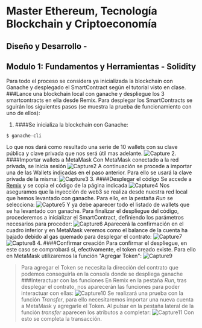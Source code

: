# Master Ethereum, Tecnología Blockchain y Criptoeconomía
## Diseño y Desarrollo - 
## Modulo 1: Fundamentos y Herramientas - Solidity
Para todo el proceso se considera ya inicializada la blockchain con Ganache y desplegado el SmartContract según el tutorial visto en clase.
###Lance una blockchain local con ganache y despliegue los 3 smartcontracts en ella desde Remix.
Para desplegar los SmartContracts se sguirán los siguientes pasos (se muestra la prueba de funcionamiento con uno de ellos):
1. ####Se inicializa la blockchain con Ganache:
```
$ ganache-cli
```
Lo que nos dará como resultado una serie de 10 wallets con su clave pública y clave privada que nos será útil mas adelante.
![Capture](./images/Wallets.png)
2. ####Importar wallets a MetaMask
Con MetaMask conectado a la red privada, se inicia sesión
![Capture2](./images/MetaMask.png)
A continuación se procede a importar una de las Wallets indicadas en el paso anterior. Para ello se usará la clave privada de la misma:
![Capture3](./images/Import.png)
3. ####Desplegar el código
Se accede a [Remix](http://remix.ethereum.org/) y se copia el código de la página indicada
![Capture4](./images/Remix.png)
Nos aseguramos que la inyección de web3 se realiza desde nuestra red local que hemos levantado con ganache. Para ello, en la pestaña _Run_ se selecciona:
![Capture5](./images/Web3_provider.png)
Y ya debe aparecer todo el listado de wallets que se ha levantado con ganache. Para finalizar el despliegue del código, procederemos a inicializar el SmartContract, definiendo los parámetros necesarios para proceder:
![Capture6](./images/ICO.png)
Aparecerá la confirmación en el cuadro inferior y en MetaMask veremos como el balance de la cuenta ha bajado debido al gas quemado para desplegar el contrato:
![Capture7](./images/Order.png)
![Capture8](./images/Account.png)
4. ####Confirmar creación
Para confirmar el despliegue, en este caso se comprobará si, efectivamente, el token creado existe. Para ello en MetaMask utilizaremos la función "Agregar Token":
![Capture9](./images/Token.png)
>Para agregar el Token se necesita la dirección del contrato que podemos conseguirla 
>en la consola donde se despliega ganache
###Interactuar con las funciones
En Remix en la pestaña _Run_, tras desplegar el contrato, nos aparecerán las funciones para poder interactuar con ellas:
![Capture10](./images/Funciones.png)
Se realizará una prueba con la función _Transfer_, para ello necesitaremos importar una nueva cuenta a MetaMask y agregarle el Token. Al pulsar en la pestaña lateral de la función _transfer_ aparecen los atributos a completar:
![Capture11](./images/Transfer.png)
Con esto se completa la transacción.